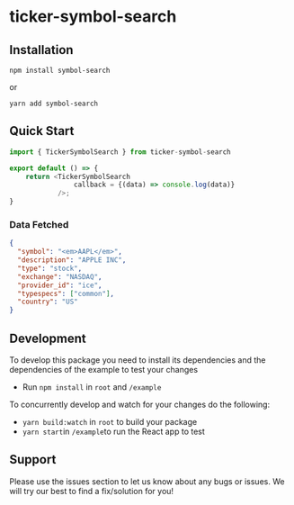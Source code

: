 # ticker-symbol-search

## Installation

`npm install symbol-search`

or

`yarn add symbol-search`

## Quick Start

```javascript
import { TickerSymbolSearch } from ticker-symbol-search

export default () => {
    return <TickerSymbolSearch
                callback = {(data) => console.log(data)}
            />;
}
```

### Data Fetched

```json
{
  "symbol": "<em>AAPL</em>",
  "description": "APPLE INC",
  "type": "stock",
  "exchange": "NASDAQ",
  "provider_id": "ice",
  "typespecs": ["common"],
  "country": "US"
}
```

## Development

To develop this package you need to install its dependencies and the dependencies of the example to test your changes

- Run `npm install` in `root` and `/example`

To concurrently develop and watch for your changes do the following:

- `yarn build:watch` in `root` to build your package
- `yarn start`in `/example`to run the React app to test

## Support

Please use the issues section to let us know about any bugs or issues. We will try our best to find a fix/solution for you!
